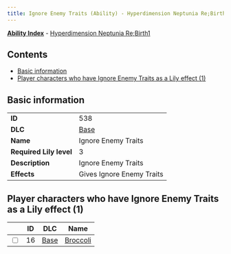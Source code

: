 ```yaml
---
title: Ignore Enemy Traits (Ability) - Hyperdimension Neptunia Re;Birth1
---
```


[**Ability Index**](/neptunia/rb1/ability/index.html) - [Hyperdimension Neptunia Re;Birth1](/neptunia/rb1)

## Contents

- [Basic information](#basic-information)
- [Player characters who have Ignore Enemy Traits as a Lily effect (1)](#player-characters-who-have-ignore-enemy-traits-as-a-lily-effect-1)

## Basic information

|   |   |
| -- | -- |
| **ID** | 538
**DLC** | [Base](/neptunia/rb1/dlc/1-base.html)
**Name** | Ignore Enemy Traits
**Required Lily level** | 3
**Description** | Ignore Enemy Traits
**Effects** | Gives Ignore Enemy Traits |


## Player characters who have Ignore Enemy Traits as a Lily effect (1)

|    | ID | DLC | Name |
| -- | -- | --- | ---- |
| <input type="checkbox" id="rb1-player-1-16" class="trackbox" /> | 16 | [Base](/neptunia/rb1/dlc/1-base.html) | [Broccoli](/neptunia/rb1/player/1-16-broccoli.html) |
